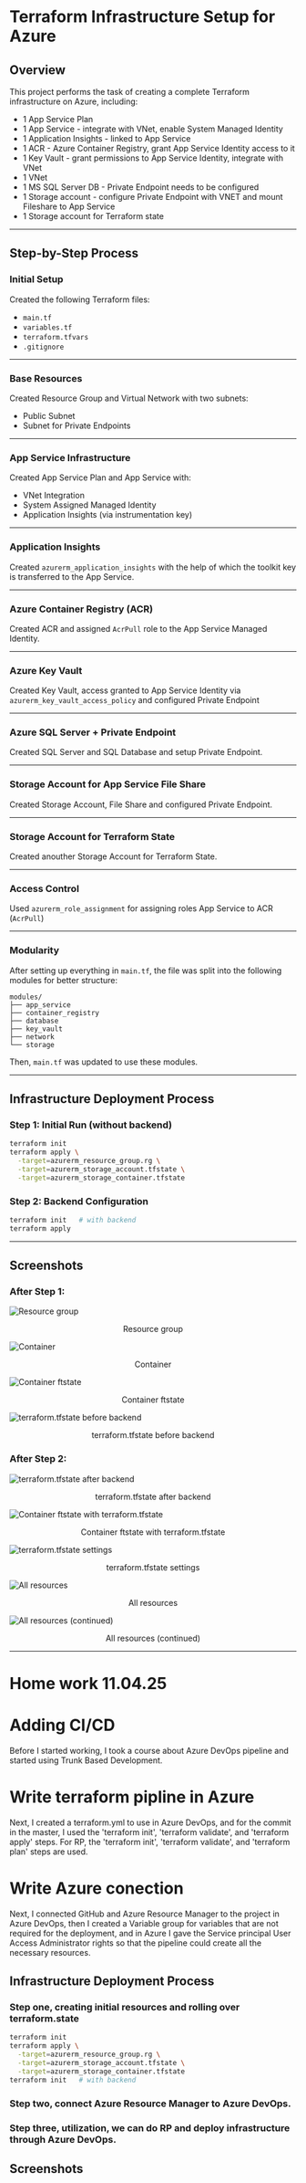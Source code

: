 # Terraform Infrastructure Setup for Azure

## Overview

This project performs the task of creating a complete Terraform infrastructure on Azure, including:

 - 1 App Service Plan
 - 1 App Service - integrate with VNet, enable System Managed Identity
 - 1 Application Insights - linked to App Service
 - 1 ACR - Azure Container Registry, grant App Service Identity access to it
 - 1 Key Vault - grant permissions to App Service Identity, integrate with VNet
 - 1 VNet
 - 1 MS SQL Server DB - Private Endpoint needs to be configured
 - 1 Storage account - configure Private Endpoint with VNET and mount Fileshare to App Service
 - 1 Storage account for Terraform state

---

## Step-by-Step Process

### Initial Setup

Created the following Terraform files:

- `main.tf`
- `variables.tf`
- `terraform.tfvars`
- `.gitignore`

---

### Base Resources
Created Resource Group and Virtual Network with two subnets:
  - Public Subnet  
  - Subnet for Private Endpoints  

---

### App Service Infrastructure
Created App Service Plan and App Service with:
  - VNet Integration  
  - System Assigned Managed Identity  
  - Application Insights (via instrumentation key)

---

### Application Insights
Created `azurerm_application_insights` with the help of which the toolkit key is transferred to the App Service.

---

### Azure Container Registry (ACR)
Created ACR and assigned `AcrPull` role to the App Service Managed Identity.

---

### Azure Key Vault
Created Key Vault, access granted to App Service Identity via `azurerm_key_vault_access_policy` and configured Private Endpoint  

---

### Azure SQL Server + Private Endpoint
Created SQL Server and SQL Database and setup Private Endpoint.

---

### Storage Account for App Service File Share
Created Storage Account, File Share and configured Private Endpoint.

---

### Storage Account for Terraform State
Created anouther Storage Account for Terraform State.

---

### Access Control
Used `azurerm_role_assignment` for assigning roles App Service to ACR (`AcrPull`)  

---

### Modularity

After setting up everything in `main.tf`, the file was split into the following modules for better structure:

```
modules/
├── app_service
├── container_registry
├── database
├── key_vault
├── network
└── storage
```

Then, `main.tf` was updated to use these modules.

---

## Infrastructure Deployment Process

### Step 1: Initial Run (without backend)

```bash
terraform init
terraform apply \
  -target=azurerm_resource_group.rg \
  -target=azurerm_storage_account.tfstate \
  -target=azurerm_storage_container.tfstate
```

### Step 2: Backend Configuration

```bash
terraform init   # with backend
terraform apply
```

---

## Screenshots

### After Step 1:
 ![Resource group](Images%20for%20report/Resource-group.png)
  <p align="center">Resource group</p>
  
![Container](Images%20for%20report/Conteiner.png)
  <p align="center">Container</p>
  
![Container ftstate](Images%20for%20report/Conteiner-ftstate.png)
  <p align="center">Container ftstate</p>
  
![terraform.tfstate before backend](Images%20for%20report/terraform-ftstate.png)
  <p align="center">terraform.tfstate before backend</p>

### After Step 2:

![terraform.tfstate after backend](Images%20for%20report/terraform-ftstateafter.png)
<p align="center">terraform.tfstate after backend</p>

![Container ftstate with terraform.tfstate](Images%20for%20report/Cloud-terraform.ftstate.png)
<p align="center">Container ftstate with terraform.tfstate</p>

![terraform.tfstate settings](Images%20for%20report/terraform.ftstate-settings.png)
<p align="center">terraform.tfstate settings</p>

![All resources](Images%20for%20report/Аll-resources.png)
<p align="center">All resources</p>

![All resources (continued)](Images%20for%20report/All-resources2.png)
<p align="center">All resources (continued)</p>

---
# Home work 11.04.25
# Adding CI/CD 
Before I started working, I took a course about Azure DevOps pipeline and started using Trunk Based Development.

# Write terraform pipline in Azure
Next, I created a terraform.yml to use in Azure DevOps, and for the commit in the master, I used the 'terraform init', 'terraform validate', and 'terraform apply' steps. For RP, the 'terraform init', 'terraform validate', and 'terraform plan' steps are used.

# Write Azure conection
Next, I connected GitHub and Azure Resource Manager to the project in Azure DevOps, then I created a Variable group for variables that are not required for the deployment, and in Azure I gave the Service principal User Access Administrator rights so that the pipeline could create all the necessary resources.

## Infrastructure Deployment Process

### Step one, creating initial resources and rolling over terraform.state
```bash
terraform init
terraform apply \
  -target=azurerm_resource_group.rg \
  -target=azurerm_storage_account.tfstate \
  -target=azurerm_storage_container.tfstate
terraform init   # with backend
```
### Step two, connect Azure Resource Manager to Azure DevOps.

### Step three, utilization, we can do RP and deploy infrastructure through Azure DevOps.

## Screenshots

